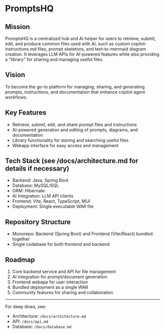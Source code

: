 # PromptsHQ

## Mission
PromptsHQ is a centralized hub and AI helper for users to retrieve, submit, edit, and produce common files used with AI, such as custom copilot-instructions.md files, prompt skeletons, and text-to-mermaid diagram creation. It leverages LLM APIs for AI-powered features while also providing a "library" for sharing and managing useful files.

## Vision
To become the go-to platform for managing, sharing, and generating prompts, instructions, and documentation that enhance copilot agent workflows.

## Key Features
- Retrieve, submit, edit, and share prompt files and instructions
- AI-powered generation and editing of prompts, diagrams, and documentation
- Library functionality for storing and searching useful files
- Webapp interface for easy access and management

## Tech Stack (see /docs/architecture.md for details if necessary)
- Backend: Java, Spring Boot
- Database: MySQL/SQL
- ORM: Hibernate
- AI Integration: LLM API clients
- Frontend: Vite, React, TypeScript, MUI
- Deployment: Single executable WAR file

## Repository Structure
- Monorepo: Backend (Spring Boot) and Frontend (Vite/React) bundled together
- Single codebase for both frontend and backend

## Roadmap
1. Core backend service and API for file management
2. AI integration for prompt/document generation
3. Frontend webapp for user interaction
4. Bundled deployment as a single WAR
5. Community features for sharing and collaboration

---
For deep dives, see:
- Architecture: `/docs/architecture.md`
- API: `/docs/api.md`
- Database: `/docs/database.md`
